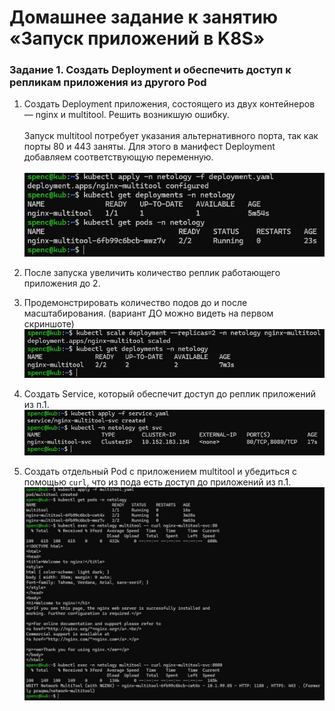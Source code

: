 # Домашнее задание к занятию «Запуск приложений в K8S»

### Задание 1. Создать Deployment и обеспечить доступ к репликам приложения из другого Pod

1. Создать Deployment приложения, состоящего из двух контейнеров — nginx и multitool. Решить возникшую ошибку. <br> <br>
   Запуск multitool потребует указания альтернативного порта, так как порты 80 и 443 заняты. Для этого в манифест Deployment добавляем соответствующую переменную. <br> <br>
   <img src="https://github.com/RoadMania/netology_git/blob/main/screens/kub_11.JPG"> </div>
   
2. После запуска увеличить количество реплик работающего приложения до 2.
3. Продемонстрировать количество подов до и после масштабирования. (вариант ДО можно видеть на первом скриншоте) <br>
<img src="https://github.com/RoadMania/netology_git/blob/main/screens/kub_12.JPG"> </div>
4. Создать Service, который обеспечит доступ до реплик приложений из п.1.
<img src="https://github.com/RoadMania/netology_git/blob/main/screens/kub_13.JPG"> </div>
5. Создать отдельный Pod с приложением multitool и убедиться с помощью `curl`, что из пода есть доступ до приложений из п.1.
<img src="https://github.com/RoadMania/netology_git/blob/main/screens/kub_14.JPG"> </div>
